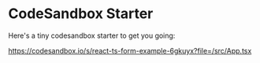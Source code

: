 # CodeSandbox Starter

Here's a tiny codesandbox starter to get you going:

https://codesandbox.io/s/react-ts-form-example-6gkuyx?file=/src/App.tsx
